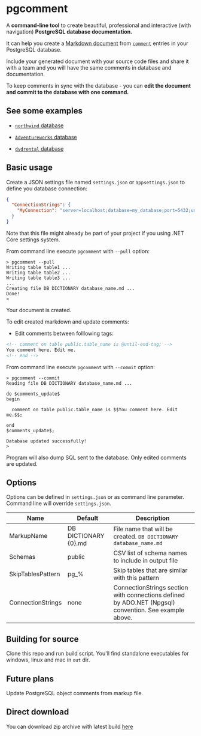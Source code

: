 # pgcomment

A **command-line tool** to create beautiful, professional and interactive (with navigation) **PostgreSQL database documentation.**

It can help you create a [Markdown document](https://guides.github.com/features/mastering-markdown/) from [`comment`](https://www.postgresql.org/docs/current/sql-comment.html) entries in your PostgreSQL database.

Include your generated document with your source code files and share it with a team and you will have the same comments in database and documentation.

To keep comments in sync with the database - you can **edit the document and commit to the database with one command.**

## See some examples

- [`northwind` database](https://github.com/vbilopav/PgComment/blob/e552fdb297cab84461334adfa0041a32be1648f3/DB%20DICTIONARY%20northwind.md)

- [`Adventureworks` database](https://github.com/vbilopav/PgComment/blob/master/DB%20DICTIONARY%20Adventureworks.md)

- [`dvdrental` database](https://github.com/vbilopav/PgComment/blob/e552fdb297cab84461334adfa0041a32be1648f3/DB%20DICTIONARY%20dvdrental.md)

## Basic usage

Create a JSON settings file named `settings.json` or `appsettings.json` to define you database connection:

```json
{
  "ConnectionStrings": {
    "MyConnection": "server=localhost;database=my_database;port=5432;user id=user;password=password;"
  }
}
```

Note that this file might already be part of your project if you using .NET Core settings system.

From command line execute `pgcomment` with `--pull` option:

```
> pgcomment --pull
Writing table table1 ...
Writing table table2 ...
Writing table table3 ...
...
Creating file DB DICTIONARY database_name.md ...
Done!
>
```

Your document is created.

To edit created markdown and update comments:

- Edit comments between folllowing tags:

```html
<!-- comment on table public.table_name is @until-end-tag; -->
You comment here. Edit me.
<!-- end -->
```

From command line execute `pgcomment` with `--commit` option:

```
> pgcomment --commit
Reading file DB DICTIONARY database_name.md ...

do $comments_update$
begin

  comment on table public.table_name is $$You comment here. Edit me.$$;
  
end
$comments_update$;

Database updated successfully!
>
```

Program will also dump SQL sent to the database. Only edited comments are updated.

## Options

Options can be defined in `settings.json` or as command line parameter. Command line will override  `settings.json`.

| Name | Default | Description |
| ---- | ------- | ----------- |
| MarkupName | DB DICTIONARY {0}.md | File name that will be created. `DB DICTIONARY database_name.md` |
| Schemas | public | CSV list of schema names to include in output file |
| SkipTablesPattern | pg_% | Skip tables that are similar with this pattern |
| ConnectionStrings | none | ConnectionStrings section with connections defined by ADO.NET (Npgsql) convention. See example above. |

## Building for source

Clone this repo and run build script. You'll find standalone executables for windows, linux and mac in `out` dir.

## Future plans

Update PostgreSQL object comments from markup file.

## Direct download

You can download zip archive with latest build [here](https://github.com/vbilopav/PgComment/releases/tag/v1.0)

